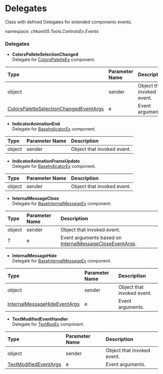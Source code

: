 # Delegates
Class with defined Delegates for extended components events.

namespace: _chkam05.Tools.ControlsEx.Events_

### Delegates

- **ColorsPalleteSelectionChanged**  
Delegate for [ColorsPaletteEx](ColorsPaletteEx.md) component.

| Type   | Parameter Name | Description |
|:-------|:---------------|:------------|
| object | sender         | Object that invoked event. |
| [ColorsPaletteSelectionChangedEventArgs](ColorsPaletteSelectionChangedEventArgs.md)  | e | Event arguments. |

- **IndicatorAnimationEnd**  
Delegate for [BaseIndicatorEx](BaseIndicatorEx.md) component.

| Type   | Parameter Name | Description |
|:-------|:---------------|:------------|
| object | sender         | Object that invoked event. |

- **IndicatorAnimationFrameUpdate**  
Delegate for [BaseIndicatorEx](BaseIndicatorEx.md) component.

| Type   | Parameter Name | Description |
|:-------|:---------------|:------------|
| object | sender         | Object that invoked event. |

- **InternalMessageClose<T>**  
Delegate for [BaseInternalMessageEx](BaseInternalMessageEx.md) component.

| Type   | Parameter Name | Description |
|:-------|:---------------|:------------|
| object | sender         | Object that invoked event. |
| T      | e              | Event arguments based on [InternalMessageCloseEventArgs](InternalMessageCloseEventArgs.md). |

- **InternalMessageHide**  
Delegate for [BaseInternalMessageEx](BaseInternalMessageEx.md) component.

| Type   | Parameter Name | Description |
|:-------|:---------------|:------------|
| object | sender         | Object that invoked event. |
| [InternalMessageHideEventArgs](InternalMessageHideEventArgs.md)  | e | Event arguments. |

- **TextModifiedEventHandler**  
Delegate for [TextBoxEx](TextBoxEx.md) component.

| Type   | Parameter Name | Description |
|:-------|:---------------|:------------|
| object | sender         | Object that invoked event. |
| [TextModifiedEventArgs](TextModifiedEventArgs.md) | e | Event arguments. |
